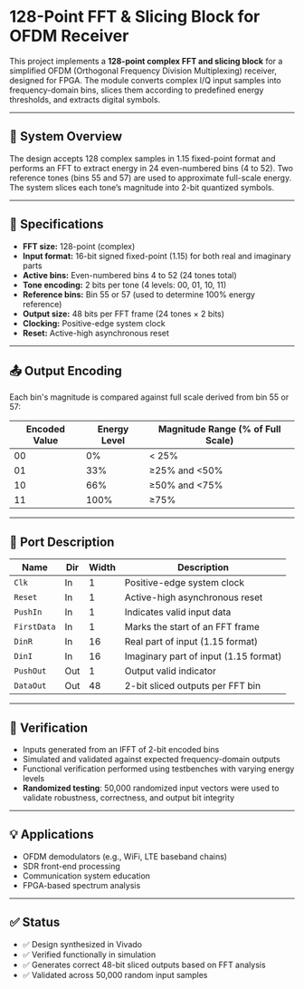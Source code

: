 # 128-Point FFT & Slicing Block for OFDM Receiver

This project implements a **128-point complex FFT and slicing block** for a simplified OFDM (Orthogonal Frequency Division Multiplexing) receiver, designed for FPGA. The module converts complex I/Q input samples into frequency-domain bins, slices them according to predefined energy thresholds, and extracts digital symbols.

---

## 📌 System Overview

The design accepts 128 complex samples in 1.15 fixed-point format and performs an FFT to extract energy in 24 even-numbered bins (4 to 52). Two reference tones (bins 55 and 57) are used to approximate full-scale energy. The system slices each tone’s magnitude into 2-bit quantized symbols.

---

## 🔧 Specifications

* **FFT size:** 128-point (complex)
* **Input format:** 16-bit signed fixed-point (1.15) for both real and imaginary parts
* **Active bins:** Even-numbered bins 4 to 52 (24 tones total)
* **Tone encoding:** 2 bits per tone (4 levels: 00, 01, 10, 11)
* **Reference bins:** Bin 55 or 57 (used to determine 100% energy reference)
* **Output size:** 48 bits per FFT frame (24 tones × 2 bits)
* **Clocking:** Positive-edge system clock
* **Reset:** Active-high asynchronous reset

---

## 📤 Output Encoding

Each bin's magnitude is compared against full scale derived from bin 55 or 57:

| Encoded Value | Energy Level | Magnitude Range (% of Full Scale) |
| ------------- | ------------ | --------------------------------- |
| 00            | 0%           | < 25%                             |
| 01            | 33%          | ≥25% and <50%                     |
| 10            | 66%          | ≥50% and <75%                     |
| 11            | 100%         | ≥75%                              |

---

## 🔄 Port Description

| Name        | Dir | Width | Description                           |
| ----------- | --- | ----- | ------------------------------------- |
| `Clk`       | In  | 1     | Positive-edge system clock            |
| `Reset`     | In  | 1     | Active-high asynchronous reset        |
| `PushIn`    | In  | 1     | Indicates valid input data            |
| `FirstData` | In  | 1     | Marks the start of an FFT frame       |
| `DinR`      | In  | 16    | Real part of input (1.15 format)      |
| `DinI`      | In  | 16    | Imaginary part of input (1.15 format) |
| `PushOut`   | Out | 1     | Output valid indicator                |
| `DataOut`   | Out | 48    | 2-bit sliced outputs per FFT bin      |

---

## 🧪 Verification

* Inputs generated from an IFFT of 2-bit encoded bins
* Simulated and validated against expected frequency-domain outputs
* Functional verification performed using testbenches with varying energy levels
* **Randomized testing**: 50,000 randomized input vectors were used to validate robustness, correctness, and output bit integrity

---

## 💡 Applications

* OFDM demodulators (e.g., WiFi, LTE baseband chains)
* SDR front-end processing
* Communication system education
* FPGA-based spectrum analysis

---

## ✅ Status

* ✅ Design synthesized in Vivado
* ✅ Verified functionally in simulation
* ✅ Generates correct 48-bit sliced outputs based on FFT analysis
* ✅ Validated across 50,000 random input samples
